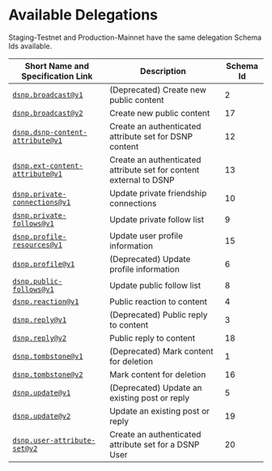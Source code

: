 # Available Delegations

Staging-Testnet and Production-Mainnet have the same delegation Schema Ids available.

<!---
Generate this table via root with:
npx tsx tools/signed-request-generator/generate-available-delegations.ts
-->

| Short Name and Specification Link                                                                    | Description                                                        | Schema Id |
| ---------------------------------------------------------------------------------------------------- | ------------------------------------------------------------------ | --------- |
| [`dsnp.broadcast@v1`](https://spec.dsnp.org/DSNP/Types/Broadcast.html)                               | (Deprecated) Create new public content                             | 2         |
| [`dsnp.broadcast@v2`](https://spec.dsnp.org/DSNP/Types/Broadcast.html)                               | Create new public content                                          | 17        |
| [`dsnp.dsnp-content-attribute@v1`](https://spec.dsnp.org/DSNP/Types/DSNPContentAttributeSet.html)    | Create an authenticated attribute set for DSNP content             | 12        |
| [`dsnp.ext-content-attribute@v1`](https://spec.dsnp.org/DSNP/Types/ExternalContentAttributeSet.html) | Create an authenticated attribute set for content external to DSNP | 13        |
| [`dsnp.private-connections@v1`](https://spec.dsnp.org/DSNP/UserData.html)                            | Update private friendship connections                              | 10        |
| [`dsnp.private-follows@v1`](https://spec.dsnp.org/DSNP/UserData.html)                                | Update private follow list                                         | 9         |
| [`dsnp.profile-resources@v1`](https://spec.dsnp.org/DSNP/UserData.html)                              | Update user profile information                                    | 15        |
| [`dsnp.profile@v1`](https://spec.dsnp.org/DSNP/Types/Profile.html)                                   | (Deprecated) Update profile information                            | 6         |
| [`dsnp.public-follows@v1`](https://spec.dsnp.org/DSNP/UserData.html)                                 | Update public follow list                                          | 8         |
| [`dsnp.reaction@v1`](https://spec.dsnp.org/DSNP/Types/Reaction.html)                                 | Public reaction to content                                         | 4         |
| [`dsnp.reply@v1`](https://spec.dsnp.org/DSNP/Types/Reply.html)                                       | (Deprecated) Public reply to content                               | 3         |
| [`dsnp.reply@v2`](https://spec.dsnp.org/DSNP/Types/Reply.html)                                       | Public reply to content                                            | 18        |
| [`dsnp.tombstone@v1`](https://spec.dsnp.org/DSNP/Types/Tombstone.html)                               | (Deprecated) Mark content for deletion                             | 1         |
| [`dsnp.tombstone@v2`](https://spec.dsnp.org/DSNP/Types/Tombstone.html)                               | Mark content for deletion                                          | 16        |
| [`dsnp.update@v1`](https://spec.dsnp.org/DSNP/Types/Update.html)                                     | (Deprecated) Update an existing post or reply                      | 5         |
| [`dsnp.update@v2`](https://spec.dsnp.org/DSNP/Types/Update.html)                                     | Update an existing post or reply                                   | 19        |
| [`dsnp.user-attribute-set@v2`](https://spec.dsnp.org/DSNP/Types/UserAttributeSet.html)               | Create an authenticated attribute set for a DSNP User              | 20        |
